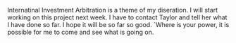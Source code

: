 Internatinal Investment Arbitration is a theme of my diseration. I will start working on this project next week.
I have to contact Taylor and tell her what I have done so far.
I hope it will be so far so good.
`Where is your power, it is possible for me to come and see what is going on.
